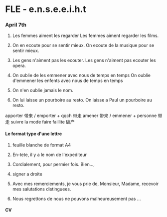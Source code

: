 # FLE - e.n.s.e.e.i.h.t 
### April 7th
1. Les femmes aiment les regarder
   Les femmes aiment regarder les films.

2. On en ecoute pour se sentir mieux.
   On ecoute de la musique pour se sentir mieux.

3. Les gens n'aiment pas les ecouter.
   Les gens n'aiment pas ecouter les opera.

4. On oublie de les emmener avec nous de temps en temps
   On oublie d'emmener les enfents avec nous de temps en temps

5. On n'en oublie jamais le nom.
   

6. On lui laisse un pourboire au resto.
   On laisse a Paul un pourboire au resto.

apporter 带来 / emporter + qqch 带走
amener 带来 / emmener + personne 带走
suivre la mode
faire faillite 破产

#### Le format type d'une lettre
1. feuille blanche de format A4
2. En-tete, il y a le nom de l'expediteur
3. Cordialement, pour permier fois. Bien...,
4. signer a droite

2. Avec mes remerciements, je vous prie de, Monsieur, Madame, recevoir mes salutations distinguees.
3. Nous regrettons de nous ne pouvons malheureusement pas ...

#### CV



